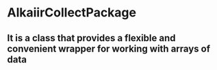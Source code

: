 # AlkaiirCollectPackage
## It is a class that provides a flexible and convenient wrapper for working with arrays of data

